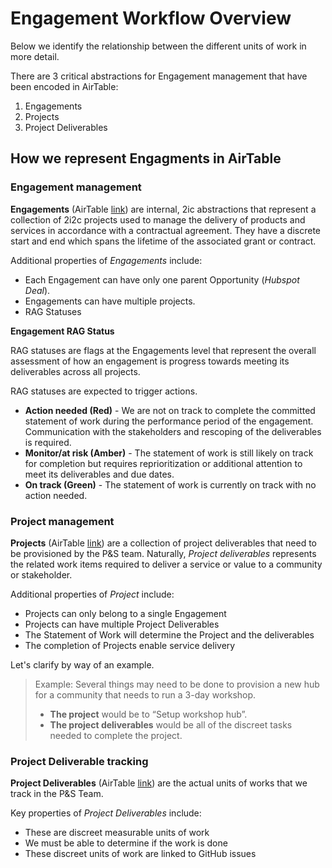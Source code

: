 # Engagement Workflow Overview

Below we identify the relationship between the different units of work in more detail.

There are 3 critical abstractions for Engagement management that have been encoded in AirTable:

1. Engagements
2. Projects
3. Project Deliverables

## How we represent Engagments in AirTable

### Engagement management

**Engagements** (AirTable [link](https://airtable.com/appbjBTRIbgRiElkr/pagpZcdEaghJQiYH3)) are internal, 2ic abstractions that represent a collection of 2i2c projects used to manage the delivery of products and services in accordance with a contractual agreement. They have a discrete start and end which spans the lifetime of the associated grant or contract.

Additional properties of _Engagements_ include:

-   Each Engagement can have only one parent Opportunity (_Hubspot Deal_).
-   Engagements can have multiple projects.
-   RAG Statuses

**Engagement RAG Status**

RAG statuses are flags at the Engagements level that represent the overall assessment of how an engagement is progress towards meeting its deliverables across all projects.

RAG statuses are expected to trigger actions.

-   **Action needed (Red)** - We are not on track to complete the committed statement of work during the performance period of the engagement. Communication with the stakeholders and rescoping of the deliverables is required.
-   **Monitor/at risk (Amber)** - The statement of work is still likely on track for completion but requires reprioritization or additional attention to meet its deliverables and due dates.
-   **On track (Green)** - The statement of work is currently on track with no action needed.

### Project management

**Projects** (AirTable [link](https://airtable.com/appbjBTRIbgRiElkr/pag0zFFd2NaJHBHN5)) are a collection of project deliverables that need to be provisioned by the P&S team. Naturally, _Project deliverables_ represents the related work items required to deliver a service or value to a community or stakeholder.

Additional properties of _Project_ include:

-   Projects can only belong to a single Engagement
-   Projects can have multiple Project Deliverables
-   The Statement of Work will determine the Project and the deliverables
-   The completion of Projects enable service delivery

Let's clarify by way of an example.

> Example: Several things may need to be done to provision a new hub for a community that needs to run a 3-day workshop.
>
> -   **The project** would be to “Setup workshop hub”.
> -   **The project deliverables** would be all of the discreet tasks needed to complete the project.

### Project Deliverable tracking

**Project Deliverables** (AirTable [link](https://airtable.com/appbjBTRIbgRiElkr/pagH0VmYIvboNT4Sh)) are the actual units of works that we track in the P&S Team.

Key properties of _Project Deliverables_ include:

-   These are discreet measurable units of work
-   We must be able to determine if the work is done
-   These discreet units of work are linked to GitHub issues
